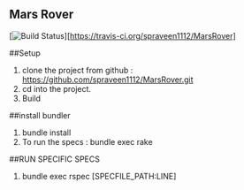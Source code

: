 ## Mars Rover

[![Build Status](https://travis-ci.org/spraveen1112/MarsRover.svg)][https://travis-ci.org/spraveen1112/MarsRover]



##Setup

1. clone the project from github : https://github.com/spraveen1112/MarsRover.git
2. cd into the project.
3. Build

##install bundler

1. bundle install
2. To run the specs : bundle exec rake

##RUN SPECIFIC SPECS

1. bundle exec rspec [SPECFILE_PATH:LINE]
